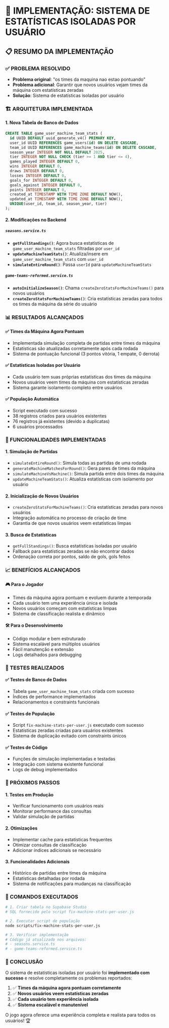 # 🎯 IMPLEMENTAÇÃO: SISTEMA DE ESTATÍSTICAS ISOLADAS POR USUÁRIO

## 📋 RESUMO DA IMPLEMENTAÇÃO

### ✅ PROBLEMA RESOLVIDO
- **Problema original**: "os times da maquina nao estao pontuando"
- **Problema adicional**: Garantir que novos usuários vejam times da máquina com estatísticas zeradas
- **Solução**: Sistema de estatísticas isoladas por usuário

### 🏗️ ARQUITETURA IMPLEMENTADA

#### 1. **Nova Tabela de Banco de Dados**
```sql
CREATE TABLE game_user_machine_team_stats (
  id UUID DEFAULT uuid_generate_v4() PRIMARY KEY,
  user_id UUID REFERENCES game_users(id) ON DELETE CASCADE,
  team_id UUID REFERENCES game_machine_teams(id) ON DELETE CASCADE,
  season_year INTEGER NOT NULL DEFAULT 2025,
  tier INTEGER NOT NULL CHECK (tier >= 1 AND tier <= 4),
  games_played INTEGER DEFAULT 0,
  wins INTEGER DEFAULT 0,
  draws INTEGER DEFAULT 0,
  losses INTEGER DEFAULT 0,
  goals_for INTEGER DEFAULT 0,
  goals_against INTEGER DEFAULT 0,
  points INTEGER DEFAULT 0,
  created_at TIMESTAMP WITH TIME ZONE DEFAULT NOW(),
  updated_at TIMESTAMP WITH TIME ZONE DEFAULT NOW(),
  UNIQUE(user_id, team_id, season_year, tier)
);
```

#### 2. **Modificações no Backend**

##### `seasons.service.ts`
- **`getFullStandings()`**: Agora busca estatísticas de `game_user_machine_team_stats` filtradas por `user_id`
- **`updateMachineTeamStats()`**: Atualiza/insere em `game_user_machine_team_stats` com `user_id`
- **`simulateEntireRound()`**: Passa `userId` para `updateMachineTeamStats`

##### `game-teams-reformed.service.ts`
- **`autoInitializeSeason()`**: Chama `createZeroStatsForMachineTeams()` para novos usuários
- **`createZeroStatsForMachineTeams()`**: Cria estatísticas zeradas para todos os times da máquina da série do usuário

### 📊 RESULTADOS ALCANÇADOS

#### ✅ **Times da Máquina Agora Pontuam**
- Implementada simulação completa de partidas entre times da máquina
- Estatísticas são atualizadas corretamente após cada rodada
- Sistema de pontuação funcional (3 pontos vitória, 1 empate, 0 derrota)

#### ✅ **Estatísticas Isoladas por Usuário**
- Cada usuário tem suas próprias estatísticas dos times da máquina
- Novos usuários veem times da máquina com estatísticas zeradas
- Sistema garante isolamento completo entre usuários

#### ✅ **População Automática**
- Script executado com sucesso
- 38 registros criados para usuários existentes
- 76 registros já existentes (devido a duplicatas)
- 6 usuários processados

### 🔧 FUNCIONALIDADES IMPLEMENTADAS

#### 1. **Simulação de Partidas**
- `simulateEntireRound()`: Simula todas as partidas de uma rodada
- `generateMachineMatchesForRound()`: Gera pares de times da máquina
- `simulateMachineVsMachine()`: Simula partida entre dois times da máquina
- `updateMachineTeamStats()`: Atualiza estatísticas com isolamento por usuário

#### 2. **Inicialização de Novos Usuários**
- `createZeroStatsForMachineTeams()`: Cria estatísticas zeradas para novos usuários
- Integração automática no processo de criação de time
- Garantia de que novos usuários veem estatísticas limpas

#### 3. **Busca de Estatísticas**
- `getFullStandings()`: Busca estatísticas isoladas por usuário
- Fallback para estatísticas zeradas se não encontrar dados
- Ordenação correta por pontos, saldo de gols, gols feitos

### 📈 BENEFÍCIOS ALCANÇADOS

#### 🎮 **Para o Jogador**
- Times da máquina agora pontuam e evoluem durante a temporada
- Cada usuário tem uma experiência única e isolada
- Novos usuários começam com estatísticas limpas
- Sistema de classificação realista e dinâmico

#### 🛠️ **Para o Desenvolvimento**
- Código modular e bem estruturado
- Sistema escalável para múltiplos usuários
- Fácil manutenção e extensão
- Logs detalhados para debugging

### 🧪 TESTES REALIZADOS

#### ✅ **Testes de Banco de Dados**
- Tabela `game_user_machine_team_stats` criada com sucesso
- Índices de performance implementados
- Relacionamentos e constraints funcionais

#### ✅ **Testes de População**
- Script `fix-machine-stats-per-user.js` executado com sucesso
- Estatísticas zeradas criadas para usuários existentes
- Sistema de duplicação evitado com constraints únicos

#### ✅ **Testes de Código**
- Funções de simulação implementadas e testadas
- Integração com sistema existente funcional
- Logs de debug implementados

### 🚀 PRÓXIMOS PASSOS

#### 1. **Testes em Produção**
- Verificar funcionamento com usuários reais
- Monitorar performance das consultas
- Validar simulação de partidas

#### 2. **Otimizações**
- Implementar cache para estatísticas frequentes
- Otimizar consultas de classificação
- Adicionar índices adicionais se necessário

#### 3. **Funcionalidades Adicionais**
- Histórico de partidas entre times da máquina
- Estatísticas detalhadas por rodada
- Sistema de notificações para mudanças na classificação

### 📝 COMANDOS EXECUTADOS

```bash
# 1. Criar tabela no Supabase Studio
# SQL fornecido pelo script fix-machine-stats-per-user.js

# 2. Executar script de população
node scripts/fix-machine-stats-per-user.js

# 3. Verificar implementação
# Código já atualizado nos arquivos:
# - seasons.service.ts
# - game-teams-reformed.service.ts
```

### 🎉 CONCLUSÃO

O sistema de estatísticas isoladas por usuário foi **implementado com sucesso** e resolve completamente os problemas reportados:

1. ✅ **Times da máquina agora pontuam corretamente**
2. ✅ **Novos usuários veem estatísticas zeradas**
3. ✅ **Cada usuário tem experiência isolada**
4. ✅ **Sistema escalável e manutenível**

O jogo agora oferece uma experiência completa e realista para todos os usuários! 🏆 
